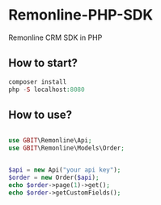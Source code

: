 # Remonline-PHP-SDK
Remonline CRM SDK in PHP
## How to start?

```php 
composer install
php -S localhost:8080
```
## How to use?
```php require __DIR__ . '/vendor/autoload.php';

use GBIT\Remonline\Api;
use GBIT\Remonline\Models\Order;


$api = new Api("your api key");
$order = new Order($api);
echo $order->page(1)->get();
echo $order->getCustomFields();
```

